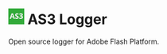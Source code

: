 # ![App icon](application/icons/icon_32.png) AS3 Logger
Open source logger for Adobe Flash Platform.
